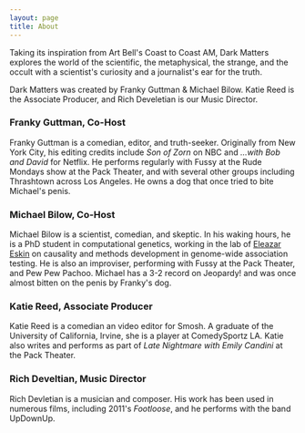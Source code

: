 ```yaml
---
layout: page
title: About
---
```


Taking its inspiration from Art Bell's Coast to Coast AM, Dark Matters explores the world of the scientific, the metaphysical, the strange, and the occult with a scientist's curiosity and a journalist's ear for the truth.

Dark Matters was created by Franky Guttman & Michael Bilow. Katie Reed is the Associate Producer, and Rich Develetian is our Music Director.

<h3>Franky Guttman, Co-Host</h3>

Franky Guttman is a comedian, editor, and truth-seeker.  Originally from New York City, his editing credits include _Son of Zorn_ on NBC and _...with Bob and David_ for Netflix. He performs regularly with Fussy at the Rude Mondays show at the Pack Theater, and with several other groups including Thrashtown across Los Angeles. He owns a dog that once tried to bite Michael's penis. 

<h3>Michael Bilow, Co-Host</h3>

Michael Bilow is a scientist, comedian, and skeptic. In his waking hours, he is a PhD student in computational genetics, working in the lab of <a href="http://zarlab.cs.ucla.edu">Eleazar Eskin</a> on causality and methods development in genome-wide association testing. He is also an improviser, performing with Fussy at the Pack Theater, and Pew Pew Pachoo. Michael has a 3-2 record on Jeopardy! and was once almost bitten on the penis by Franky's dog.

<h3>Katie Reed, Associate Producer</h3>

Katie Reed is a comedian an video editor for Smosh. A graduate of the University of California, Irvine, she is a player at ComedySportz LA. Katie also writes and performs as part of _Late Nightmare with Emily Candini_ at the Pack Theater.

<h3>Rich Develtian, Music Director</h3>

Rich Devletian is a musician and composer. His work has been used in numerous films, including 2011's _Footloose_, and he performs with the band UpDownUp.
